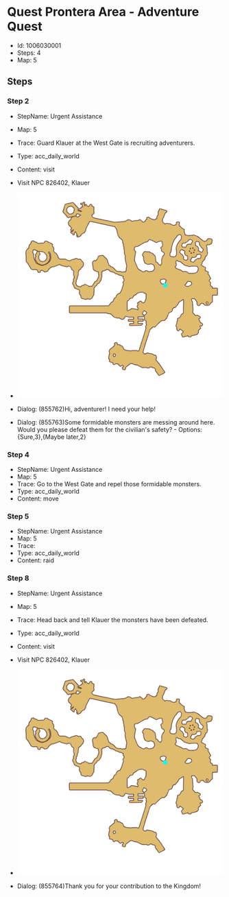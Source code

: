# Quest Prontera Area - Adventure Quest

- Id: 1006030001
- Steps: 4
- Map: 5

## Steps

### Step 2
- StepName:  Urgent Assistance
- Map:  5
- Trace:  Guard Klauer at the West Gate is recruiting adventurers.
- Type:  acc_daily_world
- Content:  visit
- Visit NPC 826402, Klauer

- ![images/1006030001_2.png](images/1006030001_2.png)
- Dialog: (855762)Hi, adventurer! I need your help!
- Dialog: (855763)Some formidable monsters are messing around here. Would you please defeat them for the civilian's safety? - Options: {Sure,3},{Maybe later,2}


### Step 4
- StepName:  Urgent Assistance
- Map:  5
- Trace:  Go to the West Gate and repel those formidable monsters.
- Type:  acc_daily_world
- Content:  move


### Step 5
- StepName:  Urgent Assistance
- Map:  5
- Trace:  
- Type:  acc_daily_world
- Content:  raid


### Step 8
- StepName:  Urgent Assistance
- Map:  5
- Trace:  Head back and tell Klauer the monsters have been defeated.
- Type:  acc_daily_world
- Content:  visit
- Visit NPC 826402, Klauer

- ![images/1006030001_8.png](images/1006030001_8.png)
- Dialog: (855764)Thank you for your contribution to the Kingdom!



